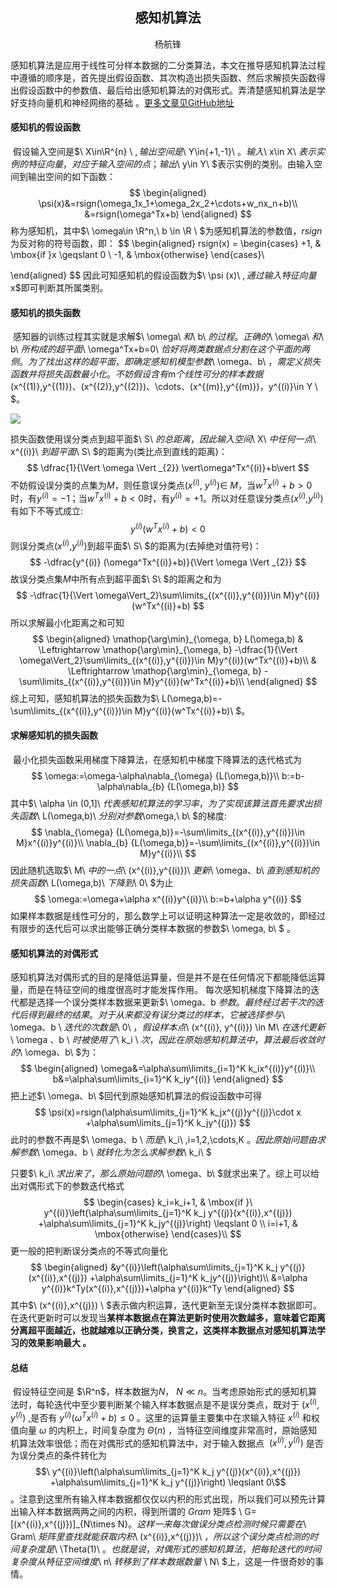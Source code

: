 ## <center>感知机算法</center>

<center>杨航锋</center>

​	感知机算法是应用于线性可分样本数据的二分类算法，本文在推导感知机算法过程中遵循的顺序是，首先提出假设函数、其次构造出损失函数、然后求解损失函数得出假设函数中的参数值、最后给出感知机算法的对偶形式。弄清楚感知机算法是学好支持向量机和神经网络的基础 。[更多文章见GitHub地址](https://github.com/yhangf/ML-NOTE)

#### 感知机的假设函数

​	假设输入空间是$\ X\in\R^{n} \ $,输出空间是$\ Y\in\{+1,-1\}\ $。输入$\ x\in X\ $表示实例的特征向量，对应于输入空间的点；输出$\ y\in Y\ $表示实例的类别。由输入空间到输出空间的如下函数： 
$$
\begin{aligned}
\psi(x)&=rsign(\omega_1x_1+\omega_2x_2+\cdots+w_nx_n+b)\\
&=rsign(\omega^Tx+b)
\end{aligned}
$$
称为感知机，其中$\ \omega\in \R^n,\ b \in \R \ ​$为感知机算法的参数值，$rsign\ ​$为反对称的符号函数，即：
$$
\begin{aligned}
rsign(x) = 
\begin{cases} 
    +1,  & \mbox{if }x \geqslant 0 \\
    -1, & \mbox{otherwise} 
\end{cases}\\

\end{aligned}
$$
因此可知感知机的假设函数为$\ \psi (x)\ $,通过输入特征向量$x$即可判断其所属类别。

#### 感知机的损失函数

​	感知器的训练过程其实就是求解$\ \omega\ $和$\ b\ $的过程。正确的$\ \omega\ $和$\ b\ $所构成的超平面$\ \omega^Tx+b=0\ $恰好将两类数据点分割在这个平面的两侧。为了找出这样的超平面，即确定感知机模型参数$\ \omega、b\ $，需定义损失函数并将损失函数最小化。不妨假设含有$m$个线性可分的样本数据($x^{(1)}$,$y^{(1)}$)、($x^{(2)}$,$y^{(2)}$)、$\cdots$、($x^{(m)}$,$y^{(m)}$)，$y^{(i)}\in Y \ $。

![](..\picture\感知机.png)

损失函数使用误分类点到超平面$\ S\ $的总距离，因此输入空间$\ X\ $中任何一点$\ x^{(i)}\ $到超平面$\ S\ $的距离为(类比点到直线的距离)： 
$$
\dfrac{1}{\Vert \omega \Vert _{2}} \vert\omega^Tx^{(i)}+b\vert
$$
不妨假设误分类的点集为$M$，则任意误分类点($x^{(i)}$, $y^{(i)}$)$\in$ $M$，当$w^Tx^{(i)}+b>0$时，有$y^{(i)}=-1$；当$w^Tx^{(i)}+b<0$时，有$y^{(i)}=+1$。所以对任意误分类点($x^{(i)}$,$y^{(i)}$)有如下不等式成立:
$$
y^{(i)}(w^Tx^{(i)}+b)<0
$$
则误分类点($x^{(i)}$,$y^{(i)}$)到超平面$\ S\ $的距离为(去掉绝对值符号)：
$$
-\dfrac{y^{(i)} (\omega^Tx^{(i)}+b)}{\Vert \omega \Vert _{2}}
$$
故误分类点集$M$中所有点到超平面$\ S\ $的距离之和为
$$
-\dfrac{1}{\Vert \omega\Vert_2}\sum\limits_{(x^{(i)},y^{(i)})\in M}y^{(i)}(w^Tx^{(i)}+b)
$$
所以求解最小化距离之和可知
$$
\begin{aligned}
\mathop{\arg\min}_{\omega, b} L(\omega,b) & \Leftrightarrow \mathop{\arg\min}_{\omega, b}
-\dfrac{1}{\Vert \omega\Vert_2}\sum\limits_{(x^{(i)},y^{(i)})\in M}y^{(i)}(w^Tx^{(i)}+b)\\
& \Leftrightarrow \mathop{\arg\min}_{\omega, b}
-\sum\limits_{(x^{(i)},y^{(i)})\in M}y^{(i)}(w^Tx^{(i)}+b)\\
\end{aligned}
$$
综上可知，感知机算法的损失函数为$\ L(\omega,b)=-\sum\limits_{(x^{(i)},y^{(i)})\in M}y^{(i)}(w^Tx^{(i)}+b)\ $。

#### 求解感知机的损失函数

​	最小化损失函数采用梯度下降算法，在感知机中梯度下降算法的迭代格式为
$$
\omega:=\omega-\alpha\nabla_{\omega} {L(\omega,b)}\\
b:=b-\alpha\nabla_{b} {L(\omega,b)}
$$
其中$\ \alpha \in (0,1]\ $代表感知机算法的学习率，为了实现该算法首先要求出损失函数$\ L(\omega,b)\ $分别对参数$\omega,\ b\ $的梯度:
$$
\nabla_{\omega} {L(\omega,b)}=-\sum\limits_{(x^{(i)},y^{(i)})\in M}x^{(i)}y^{(i)}\\
\nabla_{b} {L(\omega,b)}=-\sum\limits_{(x^{(i)},y^{(i)})\in M}y^{(i)}\\
$$
因此随机选取$\ M\ $中的一点$\ (x^{(i)},y^{(i)})\ $更新$\ \omega、b\ $直到感知机的损失函数$\ L(\omega,b)\ $下降到$\ 0\ $为止
$$
\omega:=\omega+\alpha x^{(i)}y^{(i)}\\
b:=b+\alpha y^{(i)}
$$
如果样本数据是线性可分的，那么数学上可以证明这种算法一定是收敛的，即经过有限步的迭代后可以求出能够正确分类样本数据的参数$\ \omega, b\ $ 。

#### 感知机算法的对偶形式

​	感知机算法对偶形式的目的是降低运算量，但是并不是在任何情况下都能降低运算量，而是在特征空间的维度很高时才能发挥作用。 每次感知机梯度下降算法的迭代都是选择一个误分类样本数据来更新$\ \omega、b $参数。最终经过若干次的迭代后得到最终的结果。对于从来都没有误分类过的样本，它被选择参与$\ \omega、b \ $迭代的次数是$\ 0\ $，假设样本点$\ (x^{(i)}, y^{(i)}) \in M\ $在迭代更新$\ \omega 、b \ $时被使用了$\ k_i \ $次，因此在原始感知机算法中，算法最后收敛时的$\ \omega、b\ $为：
$$
\begin{aligned}
\omega&=\alpha\sum\limits_{i=1}^K k_ix^{(i)}y^{(i)}\\
b&=\alpha\sum\limits_{i=1}^K k_iy^{(i)}
\end{aligned}
$$
把上述$\ \omega、b\ $回代到原始感知机算法的假设函数中可得
$$
\psi(x)=rsign(\alpha\sum\limits_{j=1}^K k_jx^{(j)}y^{(j)}\cdot x +\alpha\sum\limits_{j=1}^K k_jy^{(j)})
$$
此时的参数不再是$\ \omega、b \ $而是$\ k_i\ $,$i=1,2,\cdots,K $。因此原始问题由求解参数$\ \omega、b \ $就转化为怎么求解参数$\ k_i\ $

只要$\ k_i\ $求出来了，那么原始问题的$\ \omega、b\ $就求出来了。综上可以给出对偶形式下的参数迭代格式
$$
\begin{cases} 
    k_i=k_i+1,  &  \mbox{if }\ y^{(i)}\left(\alpha\sum\limits_{j=1}^K k_j y^{(j)}(x^{(i)},x^{(j)}) +\alpha\sum\limits_{j=1}^K k_jy^{(j)}\right) \leqslant 0 \\
    i=i+1, & \mbox{otherwise} 
\end{cases}\\
$$
更一般的把判断误分类点的不等式向量化
$$
\begin{aligned}
&y^{(i)}\left(\alpha\sum\limits_{j=1}^K k_j y^{(j)}(x^{(i)},x^{(j)}) +\alpha\sum\limits_{j=1}^K k_jy^{(j)}\right)\\
&=\alpha y^{(i)}k^Ty(x^{(i)},x^{(j)})+\alpha y^{(i)}k^Ty
\end{aligned}
$$
其中$\ (x^{(i)},x^{(j)}) \ $表示做内积运算，迭代更新至无误分类样本数据即可。在迭代更新时可以发现当**某样本数据点在算法更新时使用次数越多，意味着它距离分离超平面越近，也就越难以正确分类，换言之，这类样本数据点对感知机算法学习的效果影响最大 。**

#### 总结

​	假设特征空间是 $\R^n​$，样本数据为$N​$， $N\ll n​$。当考虑原始形式的感知机算法时，每轮迭代中至少要判断某个输入样本数据点是不是误分类点，既对于$\ (x^{(i)},y^{(i)})\ ​$,是否有$\ y^{(i)}(\omega^Tx^{(i)}+b)\leqslant 0\ ​$。这里的运算量主要集中在求输入特征$\ x^{(i)}\ ​$和权值向量$\ \omega\ ​$的内积上，时间复杂度为$\ \Theta(n) \ ​$，当特征空间维度非常高时，原始感知机算法效率很低；而在对偶形式的感知机算法中，对于输入数据点 $\ (x^{(i)},y^{(i)})\ ​$是否为误分类点的条件转化为$$\   y^{(i)}\left(\alpha\sum\limits_{j=1}^K k_j y^{(j)}(x^{(i)},x^{(j)}) +\alpha\sum\limits_{j=1}^K k_j y^{(j)}\right) \leqslant 0\ ​$$。注意到这里所有输入样本数据都仅仅以内积的形式出现，所以我们可以预先计算出输入样本数据两两之间的内积，得到所谓的$\ Gram\ ​$矩阵$ \ G=[(x^{(i)},x^{(j)})]_{N\times N}​$。这样一来每次做误分类点检测时候只需要在$\ Gram\ ​$矩阵里查找就能获取内积$\ (x^{(i)},x^{(j)})\ ​$，所以这个误分类点检测的时间复杂度是$\ \Theta(1)\ ​$。也就是说，对偶形式的感知机算法，把每轮迭代的时间复杂度从特征空间维度$\ n\ ​$转移到了样本数据数量$ \ N\ ​$上，这是一件很奇妙的事情。 

 